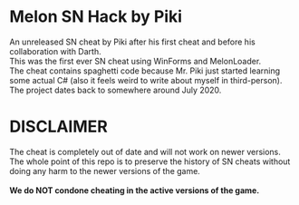 # Melon SN Hack by Piki
An unreleased SN cheat by Piki after his first cheat and before his collaboration with Darth. <br/>
This was the first ever SN cheat using WinForms and MelonLoader. </br>
The cheat contains spaghetti code because Mr. Piki just started learning some actual C# (also it feels weird to write about myself in third-person). <br/>
The project dates back to somewhere around July 2020.

# DISCLAIMER
The cheat is completely out of date and will not work on newer versions. <br/>
The whole point of this repo is to preserve the history of SN cheats without doing any harm to the newer versions of the game. </br>
</br>
**We do NOT condone cheating in the active versions of the game.**
